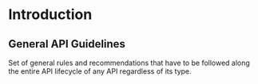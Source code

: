 # Introduction

##  General API Guidelines

Set of general rules and recommendations that have to be followed along the entire API lifecycle of any API regardless of its type.

